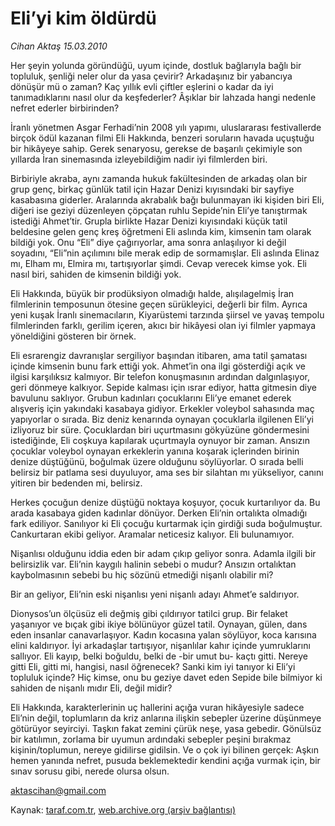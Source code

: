 # Eli’yi kim öldürdü

*Cihan Aktaş 15.03.2010*

<div class="yazi"><p>Her şeyin yolunda göründüğü, uyum içinde, dostluk bağlarıyla bağlı bir topluluk, şenliği neler olur da yasa çevirir? Arkadaşınız bir yabancıya dönüşür mü o zaman? Kaç yıllık evli çiftler eşlerini o kadar da iyi tanımadıklarını nasıl olur da keşfederler? Âşıklar bir lahzada hangi nedenle nefret ederler birbirinden?</p>
<p>İranlı yönetmen Asgar Ferhadi’nin 2008 yılı yapımı, uluslararası festivallerde birçok ödül kazanan filmi Eli Hakkında, benzeri soruların havada uçuştuğu bir hikâyeye sahip. Gerek senaryosu, gerekse de başarılı çekimiyle son yıllarda İran sinemasında izleyebildiğim nadir iyi filmlerden biri.</p>
<p>Birbiriyle akraba, aynı zamanda hukuk fakültesinden de arkadaş olan bir grup genç, birkaç günlük tatil için Hazar Denizi kıyısındaki bir sayfiye kasabasına giderler. Aralarında akrabalık bağı bulunmayan iki kişiden biri Eli, diğeri ise geziyi düzenleyen çöpçatan ruhlu Sepide’nin Eli’ye tanıştırmak istediği Ahmet’tir. Grupla birlikte Hazar Denizi kıyısındaki küçük tatil beldesine gelen genç kreş öğretmeni Eli aslında kim, kimsenin tam olarak bildiği yok. Onu “Eli” diye çağırıyorlar, ama sonra anlaşılıyor ki değil soyadını, “Eli”nin açılımını bile merak edip de sormamışlar. Eli aslında Elinaz mı, Elham mı, Elmira mı, tartışıyorlar şimdi. Cevap verecek kimse yok. Eli nasıl biri, sahiden de kimsenin bildiği yok.</p>
<p>Eli Hakkında, büyük bir prodüksiyon olmadığı halde, alışılagelmiş İran filmlerinin temposunun ötesine geçen sürükleyici, değerli bir film. Ayrıca yeni kuşak İranlı sinemacıların, Kiyarüstemi tarzında şiirsel ve yavaş tempolu filmlerinden farklı, gerilim içeren, akıcı bir hikâyesi olan iyi filmler yapmaya yöneldiğini gösteren bir örnek.</p>
<p>Eli esrarengiz davranışlar sergiliyor başından itibaren, ama tatil şamatası içinde kimsenin bunu fark ettiği yok. Ahmet’in ona ilgi gösterdiği açık ve ilgisi karşılıksız kalmıyor. Bir telefon konuşmasının ardından dalgınlaşıyor, geri dönmeye kalkıyor. Sepide kalması için ısrar ediyor, hatta gitmesin diye bavulunu saklıyor. Grubun kadınları çocuklarını Eli’ye emanet ederek alışveriş için yakındaki kasabaya gidiyor. Erkekler voleybol sahasında maç yapıyorlar o sırada. Biz deniz kenarında oynayan çocuklarla ilgilenen Eli’yi izliyoruz bir süre. Çocuklardan biri uçurtmasını gökyüzüne göndermesini istediğinde, Eli coşkuya kapılarak uçurtmayla oynuyor bir zaman. Ansızın çocuklar voleybol oynayan erkeklerin yanına koşarak içlerinden birinin denize düştüğünü, boğulmak üzere olduğunu söylüyorlar. O sırada belli belirsiz bir patlama sesi duyuluyor, ama ses bir silahtan mı yükseliyor, canını yitiren bir bedenden mi, belirsiz.</p>
<p>Herkes çocuğun denize düştüğü noktaya koşuyor, çocuk kurtarılıyor da. Bu arada kasabaya giden kadınlar dönüyor. Derken Eli’nin ortalıkta olmadığı fark ediliyor. Sanılıyor ki Eli çocuğu kurtarmak için girdiği suda boğulmuştur. Cankurtaran ekibi geliyor. Aramalar neticesiz kalıyor. Eli bulunamıyor.</p>
<p>Nişanlısı olduğunu iddia eden bir adam çıkıp geliyor sonra. Adamla ilgili bir belirsizlik var. Eli’nin kaygılı halinin sebebi o mudur? Ansızın ortalıktan kaybolmasının sebebi bu hiç sözünü etmediği nişanlı olabilir mi?</p>
<p>Bir an geliyor, Eli’nin eski nişanlısı yeni nişanlı adayı Ahmet’e saldırıyor.</p>
<p>Dionysos’un ölçüsüz eli değmiş gibi çıldırıyor tatilci grup. Bir felaket yaşanıyor ve bıçak gibi ikiye bölünüyor güzel tatil. Oynayan, gülen, dans eden insanlar canavarlaşıyor. Kadın kocasına yalan söylüyor, koca karısına elini kaldırıyor. İyi arkadaşlar tartışıyor, nişanlılar kahır içinde yumruklarını sallıyor. Eli kayıp, belki boğuldu, belki de -bir umut bu- kaçtı gitti. Nereye gitti Eli, gitti mi, hangisi, nasıl öğrenecek? Sanki kim iyi tanıyor ki Eli’yi topluluk içinde? Hiç kimse, onu bu geziye davet eden Sepide bile bilmiyor ki sahiden de nişanlı mıdır Eli, değil midir?</p>
<p>Eli Hakkında, karakterlerinin uç hallerini açığa vuran hikâyesiyle sadece Eli’nin değil, toplumların da kriz anlarına ilişkin sebepler üzerine düşünmeye götürüyor seyirciyi. Taşkın fakat zemini çürük neşe, yasa gebedir. Gönülsüz bir katılımın, zorlama bir uyumun ardındaki sebepler peşini bırakmaz kişinin/toplumun, nereye gidilirse gidilsin. Ve o çok iyi bilinen gerçek: Aşkın hemen yanında nefret, pusuda beklemektedir kendini açığa vurmak için, bir sınav sorusu gibi, nerede olursa olsun.</p>
<p><a href="mailto:aktascihan@gmail.com">aktascihan@gmail.com</a></p>
</div>

Kaynak: [taraf.com.tr](http://www.taraf.com.tr:80/makale/10463.htm), [web.archive.org (arşiv bağlantısı)](http://web.archive.org/web/20100322204647/http://www.taraf.com.tr:80/makale/10463.htm)

